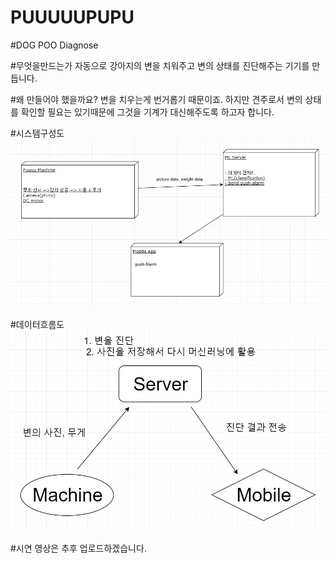 # PUUUUUPUPU

#DOG POO Diagnose

#무엇을만드는가
자동으로 강아지의 변을 치워주고 변의 상태를 진단해주는 기기를 만듭니다.

#왜 만들어야 했을까요?
변을 치우는게 번거롭기 때문이죠. 하지만 견주로서 변의 상태를 확인할 필요는 있기때문에 그것을 기계가 대신해주도록 하고자 합니다.


#시스템구성도
![Image of Dataflow](https://github.com/BigJoon/PUUUUUPUPU/blob/master/%EC%8B%9C%EC%8A%A4%ED%85%9C%20%EA%B5%AC%EC%84%B1%EB%8F%84.png
)

#데이터흐름도
![Image of System](https://github.com/BigJoon/PUUUUUPUPU/blob/master/%EB%8D%B0%EC%9D%B4%ED%84%B0%20%ED%9D%90%EB%A6%84%EB%8F%84.png)



#시연 영상은 추후 업로드하겠습니다.
